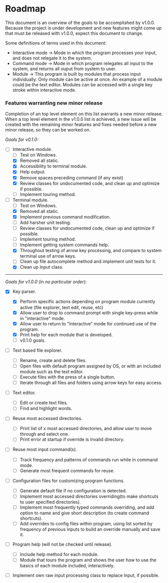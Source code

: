 # Roadmap

This document is an overview of the goals to be accomplished by v1.0.0. Because the project is under development and new features might come up that must be released with v1.0.0, expect this document to change.

Some definitions of terms used in this document:
* Interactive mode -> Mode in which the program processes your input, and does not relegate it to the system.
* Command mode -> Mode in which program relegates all input to the system, and returns all ouput from system to user.
* Module -> This program is built by modules that process input individually. Only module can be active at once. An example of a module could be the text editor. Modules can be accessed with a single key stroke within interactive mode.

### Features warranting new minor release

Completion of an top level element on this list warrants a new minor release. When a top level element in the v1.0.0 list is achieved, a new issue will be created with the remaining minor features and fixes needed before a new minor release, so they can be worked on.

*Goals for v0.1.0:*
* [ ] Interactive module.
  * [ ] Test on Windows.
  * [x] Removed all static.
  * [x] Accessibility to terminal module.
  * [x] Help output.
  * [x] Remove spaces preceding command (if any exist)
  * [x] Review classes for undocumented code, and clean up and optimize if possible.
  * [ ] Implement touring method.
* [ ] Terminal module.
  * [ ] Test on Windows.
  * [x] Removed all static.
  * [x] Implement previous command modification.
  * [ ] Add harsher unit testing.
  * [ ] Review classes for undocumented code, clean up and optimize if possible.
  * [ ] Implement touring method.
  * [ ] Implement getting system commands help.
  * [x] Throughout testing of arrow key processing, and compare to system terminal use of arrow keys.
  * [ ] Clean up file autocomplete method and implement unit tests for it.
  * [x] Clean up Input class.

---

 
*Goals for v1.0.0 (in no particular order):*
* [x] Key parser.
  * [x] Perform specific actions depending on program module currently active (file explorer, text edit, reuse, etc)
  * [x] Allow user to drop to command prompt with single key-press while in "interactive" mode.
  * [x] Allow user to return to "interactive" mode for continued use of the program.
  * [x] Print help for each module that is developed.
  * [ ] v0.1.0 goals.
* [ ] Text based file explorer.
  * [ ] Rename, create and delete files.
  * [ ] Open files with default program assigned by OS, or with an included module such as the text editor.
  * [ ] Execute files with the press of a single button.
  * [ ] Iterate through all files and folders using arrow keys for easy access.
* [ ] Text editor.
  * [ ] Edit or create text files.
  * [ ] Find and highlight words.
* [ ] Reuse most accessed directories.
  * [ ] Print list of x most accessed directories, and allow user to move through and select one.
  * [ ] Print error at startup if override is invalid directory.
* [ ] Reuse most input command(s).
  * [ ] Track frequency and patterns of commands run while in command mode.
  * [ ] Generate most frequent commands for reuse.
* [ ] Configuration files for customizing program functions.
  * [ ] Generate default file if no configuration is detected.
  * [ ] Implement most accessed directories overriding(to make shortcuts to user specified directories).
  * [ ] Implement most frequently typed commands overriding, and add option to name and give short description (to create command shortcuts).
  * [ ] Add overrides to config files within program, using list sorted by frequency of previous inputs to build an override manually and save it.
* [ ] Program help (will not be checked until release).
  * [ ] Include help method for each module.
  * [ ] Module that tours the program and shows the user how to use the basics of each module included, interactively.
* [ ] Implement own raw input processing class to replace Input, if possible.

